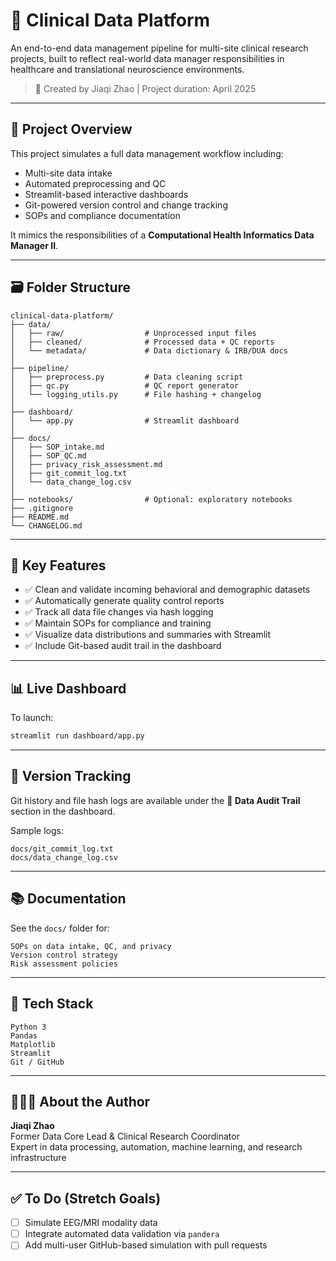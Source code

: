 # 🧠 Clinical Data Platform

An end-to-end data management pipeline for multi-site clinical research projects, built to reflect real-world data manager responsibilities in healthcare and translational neuroscience environments.

> 💼 Created by Jiaqi Zhao | Project duration: April 2025

---

## 🚀 Project Overview

This project simulates a full data management workflow including:
- Multi-site data intake
- Automated preprocessing and QC
- Streamlit-based interactive dashboards
- Git-powered version control and change tracking
- SOPs and compliance documentation

It mimics the responsibilities of a **Computational Health Informatics Data Manager II**.

---

## 🗃️ Folder Structure

```
clinical-data-platform/
├── data/
│   ├── raw/                  # Unprocessed input files
│   ├── cleaned/              # Processed data + QC reports
│   └── metadata/             # Data dictionary & IRB/DUA docs
│
├── pipeline/
│   ├── preprocess.py         # Data cleaning script
│   ├── qc.py                 # QC report generator
│   └── logging_utils.py      # File hashing + changelog
│
├── dashboard/
│   └── app.py                # Streamlit dashboard
│
├── docs/
│   ├── SOP_intake.md
│   ├── SOP_QC.md
│   ├── privacy_risk_assessment.md
│   ├── git_commit_log.txt
│   └── data_change_log.csv
│
├── notebooks/                # Optional: exploratory notebooks
├── .gitignore
├── README.md
└── CHANGELOG.md
```

---

## 🧪 Key Features

- ✅ Clean and validate incoming behavioral and demographic datasets
- ✅ Automatically generate quality control reports
- ✅ Track all data file changes via hash logging
- ✅ Maintain SOPs for compliance and training
- ✅ Visualize data distributions and summaries with Streamlit
- ✅ Include Git-based audit trail in the dashboard

---

## 📊 Live Dashboard

To launch:

```bash
streamlit run dashboard/app.py
```

---

## 📓 Version Tracking

Git history and file hash logs are available under the **🧾 Data Audit Trail** section in the dashboard.

Sample logs:

```
docs/git_commit_log.txt
docs/data_change_log.csv
```

---

## 📚 Documentation

See the `docs/` folder for:

```
SOPs on data intake, QC, and privacy
Version control strategy
Risk assessment policies
```

---

## 📎 Tech Stack

```
Python 3
Pandas
Matplotlib
Streamlit
Git / GitHub
```

---

## 👩🏻‍💻 About the Author

**Jiaqi Zhao**  
Former Data Core Lead & Clinical Research Coordinator  
Expert in data processing, automation, machine learning, and research infrastructure

---

## ✅ To Do (Stretch Goals)

- [ ] Simulate EEG/MRI modality data
- [ ] Integrate automated data validation via `pandera`
- [ ] Add multi-user GitHub-based simulation with pull requests

